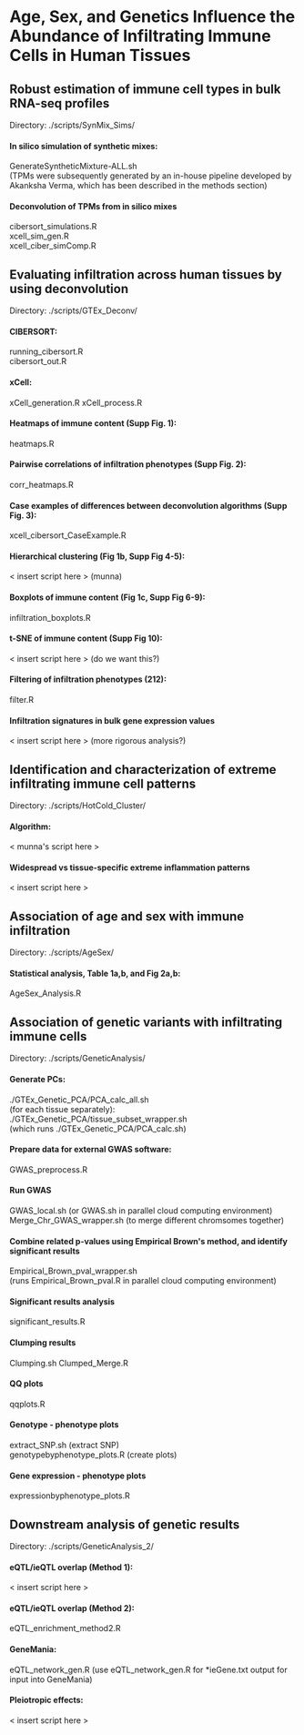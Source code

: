 # Age, Sex, and Genetics Influence the Abundance of Infiltrating Immune Cells in Human Tissues


## Robust estimation of immune cell types in bulk RNA-seq profiles
Directory: ./scripts/SynMix_Sims/


#### In silico simulation of synthetic mixes:
GenerateSyntheticMixture-ALL.sh \
(TPMs were subsequently generated by an in-house pipeline developed by Akanksha Verma, which has been described in the methods section)

#### Deconvolution of TPMs from in silico mixes
cibersort_simulations.R \
xcell_sim_gen.R \
xcell_ciber_simComp.R



## Evaluating infiltration across human tissues by using deconvolution
Directory: ./scripts/GTEx_Deconv/


#### CIBERSORT: 
running_cibersort.R \
cibersort_out.R

#### xCell: 
xCell_generation.R
xCell_process.R

#### Heatmaps of immune content (Supp Fig. 1):
heatmaps.R

#### Pairwise correlations of infiltration phenotypes (Supp Fig. 2):
corr_heatmaps.R

#### Case examples of differences between deconvolution algorithms (Supp Fig. 3):
xcell_cibersort_CaseExample.R

#### Hierarchical clustering (Fig 1b, Supp Fig 4-5):
< insert script here > (munna)

#### Boxplots of immune content (Fig 1c, Supp Fig 6-9):
infiltration_boxplots.R

#### t-SNE of immune content (Supp Fig 10):
< insert script here > (do we want this?)

#### Filtering of infiltration phenotypes (212):
filter.R

#### Infiltration signatures in bulk gene expression values
< insert script here > (more rigorous analysis?)



## Identification and characterization of extreme infiltrating immune cell patterns
Directory: ./scripts/HotCold_Cluster/


#### Algorithm:
< munna's script here >

#### Widespread vs tissue-specific extreme inflammation patterns
< insert script here >



## Association of age and sex with immune infiltration
Directory: ./scripts/AgeSex/

#### Statistical analysis, Table 1a,b, and Fig 2a,b:
AgeSex_Analysis.R



## Association of genetic variants with infiltrating immune cells
Directory: ./scripts/GeneticAnalysis/


#### Generate PCs:
./GTEx_Genetic_PCA/PCA_calc_all.sh \
(for each tissue separately): \
./GTEx_Genetic_PCA/tissue_subset_wrapper.sh \
(which runs ./GTEx_Genetic_PCA/PCA_calc.sh)

#### Prepare data for external GWAS software:
GWAS_preprocess.R

#### Run GWAS
GWAS_local.sh (or GWAS.sh in parallel cloud computing environment) \
Merge_Chr_GWAS_wrapper.sh (to merge different chromsomes together)

#### Combine related p-values using Empirical Brown's method, and identify significant results
Empirical_Brown_pval_wrapper.sh \
(runs Empirical_Brown_pval.R in parallel cloud computing environment)

#### Significant results analysis
significant_results.R

#### Clumping results
Clumping.sh
Clumped_Merge.R

#### QQ plots
qqplots.R

#### Genotype - phenotype plots
extract_SNP.sh (extract SNP) \
genotypebyphenotype_plots.R (create plots)

#### Gene expression - phenotype plots
expressionbyphenotype_plots.R



## Downstream analysis of genetic results
Directory: ./scripts/GeneticAnalysis_2/


#### eQTL/ieQTL overlap (Method 1):
< insert script here >

#### eQTL/ieQTL overlap (Method 2):
eQTL_enrichment_method2.R

#### GeneMania:
eQTL_network_gen.R (use eQTL_network_gen.R for *ieGene.txt output for input into GeneMania)

#### Pleiotropic effects:
< insert script here >



